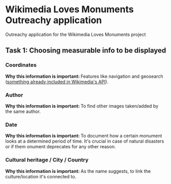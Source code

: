 # Wikimedia Loves Monuments Outreachy application
Outreachy application for the Wikimedia Loves Monuments project

## Task 1: Choosing measurable info to be displayed
### Coordinates
<b>Why this information is important: </b> Features like navigation and geosearch ([something already included in Wikimedia's API](https://commons.wikimedia.org/w/api.php?action=help&modules=query%2Bgeosearch)).

### Author
<b>Why this information is important: </b> To find other images taken/added by the same author.

### Date
<b>Why this information is important: </b> To document how a certain monument looks at a determined period of time. It's crucial in case of natural disasters or if them onument deprecates for any other reason.

### Cultural heritage / City / Country
<b>Why this information is important: </b> As the name suggests, to link the culture/location it's connected to.
